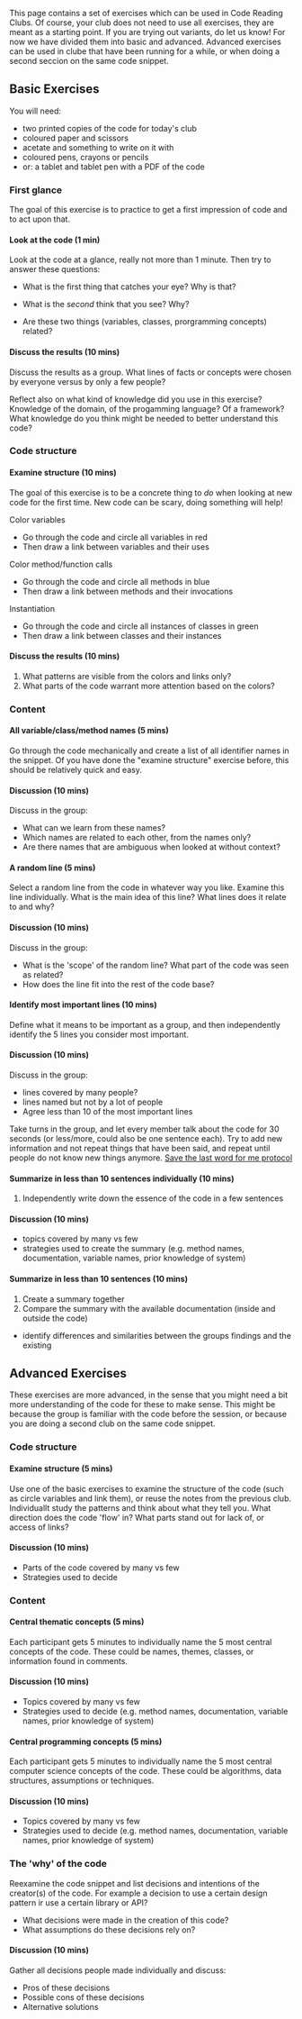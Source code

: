 This page contains a set of exercises which can be used in Code Reading Clubs. Of course, your club does not need to use all exercises, they are meant as a starting point. If you are trying out variants, do let us know!
For now we have divided them into basic and advanced. Advanced exercises can be used in clube that have been running for a while, or when doing a second seccion on the same code snippet.

## Basic Exercises

You will need:

- two printed copies of the code for today's club
- coloured paper and scissors
- acetate and something to write on it with
- coloured pens, crayons or pencils
- or: a tablet and tablet pen with a PDF of the code

### First glance

The goal of this exercise is to practice to get a first impression of code and to act upon that.

#### Look at the code (1 min)

Look at the code at a glance, really not more than 1 minute. Then try to answer these questions:

- What is the first thing that catches your eye? Why is that?

- What is the _second_ think that you see? Why?

- Are these two things (variables, classes, prorgramming concepts) related?

#### Discuss the results (10 mins)

Discuss the results as a group. What lines of facts or concepts were chosen by everyone versus by only a few people?

Reflect also on what kind of knowledge did you use in this exercise? Knowledge of the domain, of the progamming language? Of a framework? What knowledge do you think might be needed to better understand this code?

### Code structure

#### Examine structure (10 mins)

The goal of this exercise is to be a concrete thing to _do_ when looking at new code for the first time. New code can be scary, doing something will help!

Color variables

- Go through the code and circle all variables in red
- Then draw a link between variables and their uses

Color method/function calls

- Go through the code and circle all methods in blue
- Then draw a link between methods and their invocations

Instantiation

- Go through the code and circle all instances of classes in green
- Then draw a link between classes and their instances

#### Discuss the results (10 mins)

1. What patterns are visible from the colors and links only?
1. What parts of the code warrant more attention based on the colors?

### Content

#### All variable/class/method names (5 mins)

Go through the code mechanically and create a list of all identifier names in the snippet. Of you have done the "examine structure" exercise before, this should be relatively quick and easy.

#### Discussion (10 mins)

Discuss in the group:

- What can we learn from these names?
- Which names are related to each other, from the names only?
- Are there names that are ambiguous when looked at without context?

#### A random line (5 mins)

Select a random line from the code in whatever way you like. Examine this line individually. What is the main idea of this line? What lines does it relate to and why?

#### Discussion (10 mins)

Discuss in the group:

- What is the 'scope' of the random line? What part of the code was seen as related?
- How does the line fit into the rest of the code base?

#### Identify most important lines (10 mins)

Define what it means to be important as a group, and then independently identify the 5 lines you consider most important.

#### Discussion (10 mins)

Discuss in the group:

- lines covered by many people?
- lines named but not by a lot of people
- Agree less than 10 of the most important lines

Take turns in the group, and let every member talk about the code for 30 seconds (or less/more, could also be one sentence each). Try to add new information and not repeat things that have been said, and repeat until people do not know new things anymore.
[Save the last word for me protocol](https://lead.nwp.org/knowledgebase/save-the-last-word-for-me-protocol/)

#### Summarize in less than 10 sentences individually (10 mins)

1. Independently write down the essence of the code in a few sentences

#### Discussion (10 mins)

- topics covered by many vs few
- strategies used to create the summary (e.g. method names, documentation, variable names, prior knowledge of system)

#### Summarize in less than 10 sentences (10 mins)

1. Create a summary together
1. Compare the summary with the available documentation (inside and outside the code)

- identify differences and similarities between the groups findings and the existing

## Advanced Exercises

These exercises are more advanced, in the sense that you might need a bit more understanding of the code for these to make sense. This might be because the group is familiar with the code before the session, or because you are doing a second club on the same code snippet.

### Code structure

#### Examine structure (5 mins)

Use one of the basic exercises to examine the structure of the code (such as circle variables and link them), or reuse the notes from the previous club. Individuallt study the patterns and think about what they tell you. What direction does the code 'flow' in? What parts stand out for lack of, or access of links?

#### Discussion (10 mins)

- Parts of the code covered by many vs few
- Strategies used to decide

### Content

#### Central thematic concepts (5 mins)

Each participant gets 5 minutes to individually name the 5 most central concepts of the code. These could be names, themes, classes, or information found in comments.

#### Discussion (10 mins)

- Topics covered by many vs few
- Strategies used to decide (e.g. method names, documentation, variable names, prior knowledge of system)

#### Central programming concepts (5 mins)

Each participant gets 5 minutes to individually name the 5 most central computer science concepts of the code. These could be algorithms, data structures, assumptions or techniques.

#### Discussion (10 mins)

- Topics covered by many vs few
- Strategies used to decide (e.g. method names, documentation, variable names, prior knowledge of system)

### The 'why' of the code

Reexamine the code snippet and list decisions and intentions of the creator(s) of the code. For example a decision to use a certain design pattern ir use a certain library or API?

- What decisions were made in the creation of this code?
- What assumptions do these decisions rely on?

#### Discussion (10 mins)

Gather all decisions people made individually and discuss:

- Pros of these decisions
- Possible cons of these decisions
- Alternative solutions
